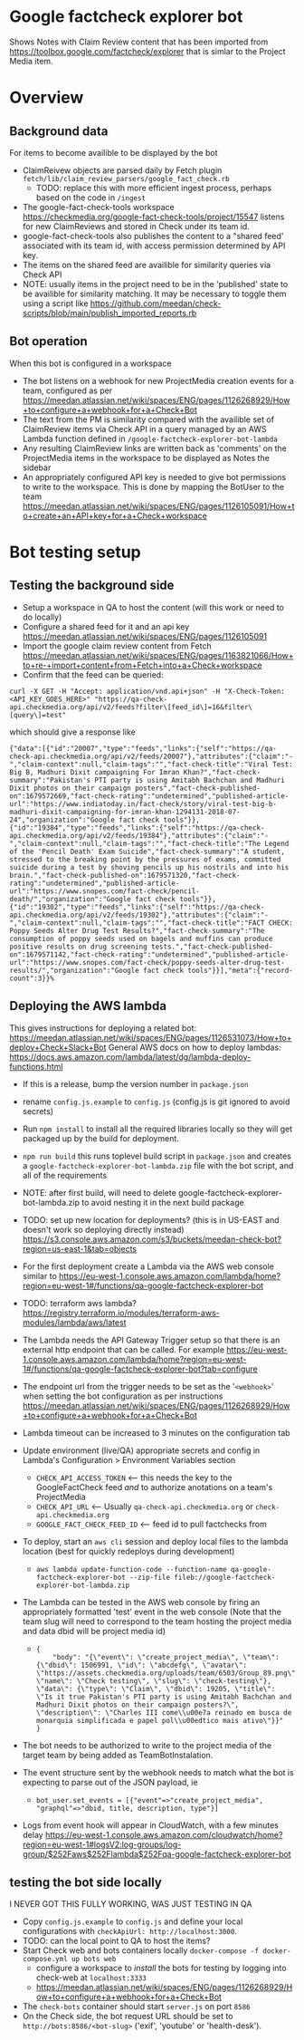 # Google factcheck explorer bot

Shows Notes with Claim Review content that has been imported from https://toolbox.google.com/factcheck/explorer that is simlar to the Project Media item.

# Overview

## Background data
For items to become availible to be displayed by the bot
* ClaimReivew objects are parsed daily by Fetch plugin `fetch/lib/claim_review_parsers/google_fact_check.rb`
    - TODO: replace this with more efficient ingest process, perhaps based on the code in `/ingest`
* The google-fact-check-tools workspace https://checkmedia.org/google-fact-check-tools/project/15547 listens for 
new ClaimReviews and stored in Check under its team id.  
* google-fact-check-tools also publishes the content to a "shared feed' associated with its team id, with access permission determined by API key. 
* The items on the shared feed are availible for similarity queries via Check API
* NOTE: usually items in the project need to be in the 'published' state to be availible for similarity matching. It may be necessary to toggle them using a script like https://github.com/meedan/check-scripts/blob/main/publish_imported_reports.rb

## Bot operation
When this bot is configured in a workspace
* The bot listens on a webhook for new ProjectMedia creation events for a team, configured as per https://meedan.atlassian.net/wiki/spaces/ENG/pages/1126268929/How+to+configure+a+webhook+for+a+Check+Bot
* The text from the PM is similarity compared with the availible set of ClaimReview items via Check API in a query 
managed by an AWS Lambda function defined in `/google-factcheck-explorer-bot-lambda`
* Any resulting ClaimReview links are written back as 'comments' on the ProjectMedia items in the workspace to be displayed as Notes the sidebar
* An appropriately configured API key is needed to give bot permissions to write to the workspace. This is done by mapping the BotUser to the team https://meedan.atlassian.net/wiki/spaces/ENG/pages/1126105091/How+to+create+an+API+key+for+a+Check+workspace

# Bot testing setup
## Testing the background side
* Setup a workspace in QA to host the content (will this work or need to do locally)
* Configure a shared feed for it and an api key https://meedan.atlassian.net/wiki/spaces/ENG/pages/1126105091
* Import the google claim review content from Fetch https://meedan.atlassian.net/wiki/spaces/ENG/pages/1163821066/How+to+re-+import+content+from+Fetch+into+a+Check+workspace
* Confirm that the feed can be queried:
```
curl -X GET -H "Accept: application/vnd.api+json" -H "X-Check-Token: <API_KEY_GOES_HERE>" "https://qa-check-api.checkmedia.org/api/v2/feeds?filter\[feed_id\]=16&filter\[query\]=test"
```
which should give a response like
```
{"data":[{"id":"20007","type":"feeds","links":{"self":"https://qa-check-api.checkmedia.org/api/v2/feeds/20007"},"attributes":{"claim":"-","claim-context":null,"claim-tags":"","fact-check-title":"Viral Test: Big B, Madhuri Dixit campaigning For Imran Khan?","fact-check-summary":"Pakistan's PTI party is using Amitabh Bachchan and Madhuri Dixit photos on their campaign posters","fact-check-published-on":1679572669,"fact-check-rating":"undetermined","published-article-url":"https://www.indiatoday.in/fact-check/story/viral-test-big-b-madhuri-dixit-campaigning-for-imran-khan-1294131-2018-07-24","organization":"Google fact check tools"}},{"id":"19384","type":"feeds","links":{"self":"https://qa-check-api.checkmedia.org/api/v2/feeds/19384"},"attributes":{"claim":"-","claim-context":null,"claim-tags":"","fact-check-title":"The Legend of the 'Pencil Death' Exam Suicide","fact-check-summary":"A student, stressed to the breaking point by the pressures of exams, committed suicide during a test by shoving pencils up his nostrils and into his brain.","fact-check-published-on":1679571320,"fact-check-rating":"undetermined","published-article-url":"https://www.snopes.com/fact-check/pencil-death/","organization":"Google fact check tools"}},{"id":"19302","type":"feeds","links":{"self":"https://qa-check-api.checkmedia.org/api/v2/feeds/19302"},"attributes":{"claim":"-","claim-context":null,"claim-tags":"","fact-check-title":"FACT CHECK: Poppy Seeds Alter Drug Test Results?","fact-check-summary":"The consumption of poppy seeds used on bagels and muffins can produce positive results on drug screening tests.","fact-check-published-on":1679571142,"fact-check-rating":"undetermined","published-article-url":"https://www.snopes.com/fact-check/poppy-seeds-alter-drug-test-results/","organization":"Google fact check tools"}}],"meta":{"record-count":3}}%       
```

## Deploying the AWS lambda
This gives instructions for deploying a related bot: https://meedan.atlassian.net/wiki/spaces/ENG/pages/1126531073/How+to+deploy+Check+Slack+Bot
General AWS docs on how to deploy lambdas: https://docs.aws.amazon.com/lambda/latest/dg/lambda-deploy-functions.html
* If this is a release, bump the version number in `package.json`
* rename `config.js.example` to `config.js` (config.js is git ignored to avoid secrets)
*  Run `npm install` to install all the required libraries locally so they will get packaged up by the build for deployment.
* `npm run build` this runs toplevel build script in `package.json` and creates a `google-factcheck-explorer-bot-lambda.zip` file with the bot script, and all of the requirements
* NOTE: after first build, will need to delete google-factcheck-explorer-bot-lambda.zip to avoid nesting it in the next build package
* TODO: set up new location for deployments? (this is in US-EAST and doesn't work so deploying directly instead)  https://s3.console.aws.amazon.com/s3/buckets/meedan-check-bot?region=us-east-1&tab=objects  
* For the first deployment create a Lambda via the AWS web console similar to https://eu-west-1.console.aws.amazon.com/lambda/home?region=eu-west-1#/functions/qa-google-factcheck-explorer-bot
* TODO: terraform aws lambda? https://registry.terraform.io/modules/terraform-aws-modules/lambda/aws/latest
* The Lambda needs the API Gateway Trigger setup so that there is an external http endpoint that can be called. For example https://eu-west-1.console.aws.amazon.com/lambda/home?region=eu-west-1#/functions/qa-google-factcheck-explorer-bot?tab=configure
* The endpoint url from the trigger needs to be set as the '`<webhook>`' when setting the bot configuration as per instructions https://meedan.atlassian.net/wiki/spaces/ENG/pages/1126268929/How+to+configure+a+webhook+for+a+Check+Bot
* Lambda timeout can be increased to 3 minutes on the configuration tab
* Update environment (live/QA) appropriate secrets and config in Lambda's Configuration > Environment Variables section
   * `CHECK_API_ACCESS_TOKEN`  <-- this needs the key to the GoogleFactCheck feed *and* to authorize anotations on a team's ProjectMedia
   * `CHECK_API_URL` <-- Usually `qa-check-api.checkmedia.org` or `check-api.checkmedia.org`
   * `GOOGLE_FACT_CHECK_FEED_ID`  <-- feed id to pull factchecks from
* To deploy, start an `aws cli` session and deploy local files to the lambda location (best for quickly redeploys during development)
  * `aws lambda update-function-code --function-name qa-google-factcheck-explorer-bot --zip-file fileb://google-factcheck-explorer-bot-lambda.zip`
* The Lambda can be tested in the AWS web console by firing an appropriately formatted  'test' event in the web console (Note that the team slug will need to correspond to the team hosting the project media and data dbid will be project media id)
  * ```
    {
        "body": "{\"event\": \"create_project_media\", \"team\": {\"dbid\": 1506991, \"id\": \"abcdefg\", \"avatar\": \"https://assets.checkmedia.org/uploads/team/6503/Group_89.png\", \"name\": \"Check testing\", \"slug\": \"check-testing\"}, \"data\": {\"type\": \"Claim\", \"dbid\": 19205, \"title\": \"Is it true Pakistan's PTI party is using Amitabh Bachchan and Madhuri Dixit photos on their campaign posters?\", \"description\": \"Charles III come\\u00e7a reinado em busca de monarquia simplificada e papel pol\\u00edtico mais ativo\"}}"
    }
    ```

* The bot needs to be authorized to write to the project media of the target team by being added as TeamBotInstalation.
* The event structure sent by the webhook needs to match what the bot is expecting to parse out of the JSON payload, ie 
  * `bot_user.set_events = [{"event"=>"create_project_media", "graphql"=>"dbid, title, description, type"}]`
* Logs from event hook will appear in CloudWatch, with a few minutes delay https://eu-west-1.console.aws.amazon.com/cloudwatch/home?region=eu-west-1#logsV2:log-groups/log-group/$252Faws$252Flambda$252Fqa-google-factcheck-explorer-bot


## testing the bot side locally
I NEVER GOT THIS FULLY WORKING, WAS JUST TESTING IN QA
* Copy `config.js.example` to `config.js` and define your local configurations with `checkApiUrl: http://localhost:3000`.
* TODO: can the local point to QA to host the items?
* Start Check web and bots containers locally `docker-compose -f docker-compose.yml up bots web`
    * configure a workspace to *install* the bots for testing by logging into check-web at `localhost:3333`
    *  https://meedan.atlassian.net/wiki/spaces/ENG/pages/1126268929/How+to+configure+a+webhook+for+a+Check+Bot 
* The `check-bots` container should start `server.js` on port `8586`
* On the Check side, the bot request URL should be set to `http://bots:8586/<bot-slug>` ('exif', 'youtube' or 'health-desk').